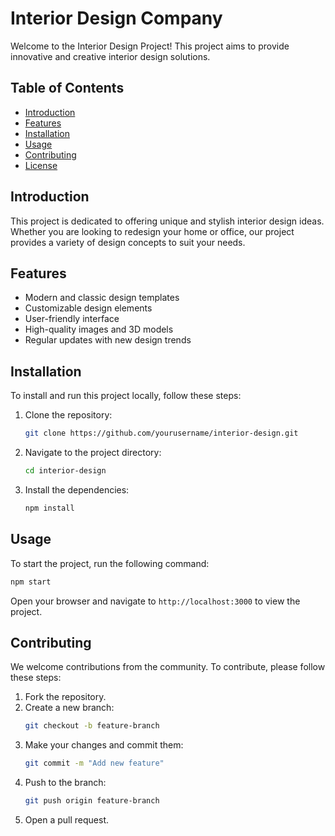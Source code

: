 # Interior Design Company

Welcome to the Interior Design Project! This project aims to provide innovative and creative interior design solutions.

## Table of Contents
- [Introduction](#introduction)
- [Features](#features)
- [Installation](#installation)
- [Usage](#usage)
- [Contributing](#contributing)
- [License](#license)

## Introduction
This project is dedicated to offering unique and stylish interior design ideas. Whether you are looking to redesign your home or office, our project provides a variety of design concepts to suit your needs.

## Features
- Modern and classic design templates
- Customizable design elements
- User-friendly interface
- High-quality images and 3D models
- Regular updates with new design trends

## Installation
To install and run this project locally, follow these steps:

1. Clone the repository:
    ```bash
    git clone https://github.com/yourusername/interior-design.git
    ```
2. Navigate to the project directory:
    ```bash
    cd interior-design
    ```
3. Install the dependencies:
    ```bash
    npm install
    ```

## Usage
To start the project, run the following command:
```bash
npm start
```
Open your browser and navigate to `http://localhost:3000` to view the project.

## Contributing
We welcome contributions from the community. To contribute, please follow these steps:

1. Fork the repository.
2. Create a new branch:
    ```bash
    git checkout -b feature-branch
    ```
3. Make your changes and commit them:
    ```bash
    git commit -m "Add new feature"
    ```
4. Push to the branch:
    ```bash
    git push origin feature-branch
    ```
5. Open a pull request.

